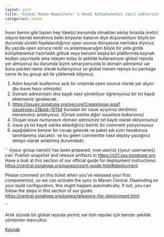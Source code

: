 ```yaml
---
layout: post
title: "Global Maven Repository' e kendi kütüphanenizi nasıl yüklersiniz?"
categories: maven
---
```


İnsan benim gibi bazen hep tüketici konumda olmaktan sıkılıp birazda üretici olayım bende kendimce belki birşeyler katarım diye düşünebiliyor böyle bir durumda sürekli faydalandığımız open source dünyasına merhaba diyoruz. Bu yazıda open soruce nedir vs anlatmayacağım böyle bir yola girdik kütüphanemizi hazırladık github veya benzeri başka bir platformda kaynak kodları yayınladık ama isteyen kolay bi şekilde kullanamıyor global repoda yer almıyoruz bu durumda bizim senaryomuzda bi domain adresimiz var bunu packet name olarak kullanıyoruz ve global maven repoya bu package name ile bu group adı ile yüklemek istiyoruz.

1. Adım kaynak kodlarımız açık bir ortamda open source olarak yer alıyor *(bu kısım hazır elimizde)*
2. Domain adresimizin dns kaydı nasıl yönetiliyor öğreniyoruz bir txt kaydı eklememiz gerekecek.
3. https://issues.sonatype.org/secure/CreateIssue.jspa?issuetype=21&pid=10134 buradan bir issue açıyoruz derdimizi meramımızı anlatıyoruz. *(Örnek oalrka diğer issuelara bakarsınız)*
4. Oluşan issue numarasını domain adresinize txt kaydı olarak ekliyorsunuz
5. issue ya txt kaydı oalrka eklediğinizi belirtir bir comment yazıyorsunuz
6. aşağıdakine benzer bir cevap gelecek ve paket adı sizin hesabınıza tanımlanmış olacaktır. ve bu gelen commentte nasıl deploy yacağınız detaylı olarak anlatılmış durumdadır.

``
{{your group name}} has been prepared, now user(s) {{your username}} can:
Publish snapshot and release artifacts to https://s01.oss.sonatype.org
Have a look at this section of our official guide for deployment instructions:
https://central.sonatype.org/pages/ossrh-guide.html#deployment

Please comment on this ticket when you've released your first component(s), so we can activate the sync to Maven Central.
Depending on your build configuration, this might happen automatically. If not, you can follow the steps in this section of our guide:
https://central.sonatype.org/pages/releasing-the-deployment.html

``

Artık sizinde bir global repoda yeriniz var tüm repolar için benzer şekilde yöntemler mevcuttur.

[Kaynak](https://central.sonatype.org/pages/ossrh-guide.html)
